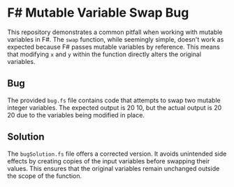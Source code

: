 # F# Mutable Variable Swap Bug

This repository demonstrates a common pitfall when working with mutable variables in F#.  The `swap` function, while seemingly simple, doesn't work as expected because F# passes mutable variables by reference.  This means that modifying `x` and `y` within the function directly alters the original variables.

## Bug

The provided `bug.fs` file contains code that attempts to swap two mutable integer variables. The expected output is 20 10, but the actual output is 20 20 due to the variables being modified in place.

## Solution

The `bugSolution.fs` file offers a corrected version.  It avoids unintended side effects by creating copies of the input variables before swapping their values. This ensures that the original variables remain unchanged outside the scope of the function.